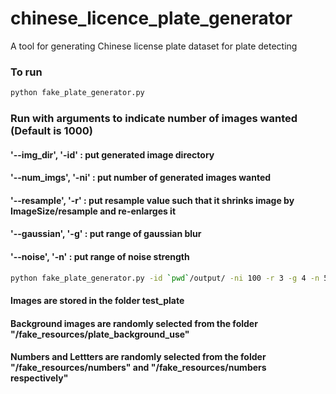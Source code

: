 # chinese_licence_plate_generator
A tool for generating Chinese license plate dataset for plate detecting
 
### To run

```sh
python fake_plate_generator.py
```

### Run with arguments to indicate number of images wanted (Default is 1000)
#### '--img_dir', '-id' : put generated image directory
#### '--num_imgs', '-ni' : put number of generated images wanted
#### '--resample', '-r' : put resample value such that it shrinks image by ImageSize/resample and re-enlarges it
#### '--gaussian', '-g' : put range of gaussian blur
#### '--noise', '-n' : put range of noise strength
```sh
python fake_plate_generator.py -id `pwd`/output/ -ni 100 -r 3 -g 4 -n 5
```

#### Images are stored in the folder test_plate
#### Background images are randomly selected from the folder "/fake_resources/plate_background_use"
#### Numbers and Lettters are randomly selected from the folder "/fake_resources/numbers" and "/fake_resources/numbers respectively"
